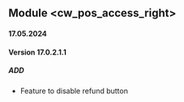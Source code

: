 ## Module <cw_pos_access_right>

#### 17.05.2024
#### Version 17.0.2.1.1
##### ADD
- Feature to disable refund button
